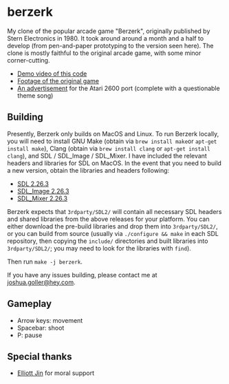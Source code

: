 # berzerk
My clone of the popular arcade game "Berzerk", originally published by Stern Electronics in 1980. It took around around a month and a half to develop (from pen-and-paper prototyping to the version seen here). The clone is mostly faithful to the original arcade game, with some minor corner-cutting. 

- [Demo video of this code](https://www.youtube.com/watch?v=c3lEDQdlAEc)
- [Footage of the original game](https://www.youtube.com/watch?v=DFSQ0Pl4KDk)
- [An advertisement](https://www.youtube.com/watch?v=HHlYWY1dcqs) for the Atari 2600 port (complete with a questionable theme song)



## Building
Presently, Berzerk only builds on MacOS and Linux. To run Berzerk locally, you will need to install GNU Make (obtain via `brew install make`or `apt-get install make`), Clang (obtain via `brew install clang` or `apt-get install clang`), and SDL / SDL_Image / SDL_Mixer. I have included the relevant headers and libraries for SDL on MacOS. In the event that you need to build a new version, obtain the libraries and headers following:
- [SDL 2.26.3](https://github.com/libsdl-org/SDL/releases/tag/release-2.26.3)
- [SDL_Image 2.26.3](https://github.com/libsdl-org/SDL_image/releases/tag/release-2.6.3)
- [SDL_Mixer 2.26.3](https://github.com/libsdl-org/SDL_mixer/releases/tag/release-2.6.3)

Berzerk expects that `3rdparty/SDL2/` will contain all necessary SDL headers and shared libraries from the above releases for your platform. You can either download the pre-build libraries and drop them into `3rdparty/SDL2/`, or you can build from source (usually via `./configure && make` in each SDL repository, then copying the `include/` directories and built libraries into `3rdparty/SDL2/`; you may need to look for the libraries with `find`). 

Then run `make -j berzerk`. 

If you have any issues building, please contact me at joshua.goller@hey.com. 

## Gameplay
- Arrow keys: movement
- Spacebar: shoot
- P: pause

## Special thanks
- [Elliott Jin](https://github.com/robot-dreams) for moral support
